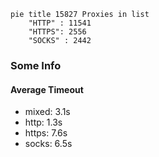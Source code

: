 
```mermaid
pie title 15827 Proxies in list
    "HTTP" : 11541
    "HTTPS": 2556
    "SOCKS" : 2442
```

### Some Info
#### Average Timeout

- mixed: 3.1s
- http: 1.3s
- https: 7.6s
- socks: 6.5s